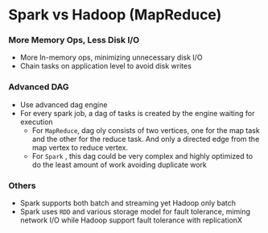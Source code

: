 # Spark vs Hadoop (MapReduce)
### More Memory Ops, Less Disk I/O
- More In-memory ops, minimizing unnecessary disk I/O
- Chain tasks on application level to avoid disk writes

### Advanced DAG
- Use advanced dag engine
- For every spark job, a dag of tasks is created by the engine waiting for execution
	- For `MapReduce`,  dag oly consists of two vertices, one for the map task and the other for the reduce task. And only a directed edge from the map vertex to reduce vertex.
	- For `Spark` , this dag could be very complex and highly optimized to do the least amount of work avoiding duplicate work
### Others
- Spark supports both batch and streaming yet Hadoop only batch
- Spark uses `RDD` and various storage model for fault tolerance, miming network I/O while Hadoop support fault tolerance with replicationX